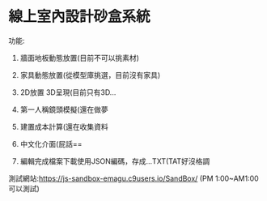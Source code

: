 # 線上室內設計砂盒系統

功能:

1.  牆面地板動態放置(目前不可以挑素材)

2.  家具動態放置(從模型庫挑選，目前沒有家具)

3.  2D放置 3D呈現(目前只有3D...

4.  第一人稱鏡頭模擬(還在做夢

5.  建置成本計算(還在收集資料

6.  中文化介面(屁話==

7.  編輯完成檔案下載使用JSON編碼，存成...TXT(TAT好沒格調

測試網站:https://js-sandbox-emagu.c9users.io/SandBox/ (PM 1:00~AM1:00 可以測試)

